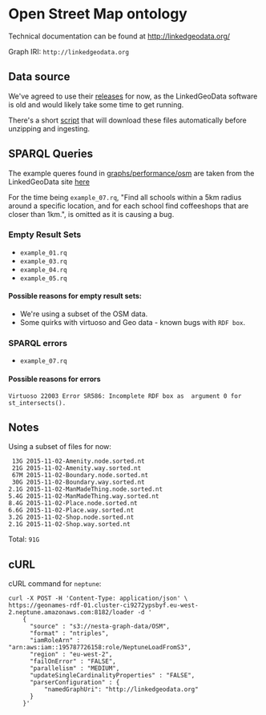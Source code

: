 # Open Street Map ontology

Technical documentation can be found at http://linkedgeodata.org/

Graph IRI: `http://linkedgeodata.org`

## Data source

We've agreed to use their [releases](https://hobbitdata.informatik.uni-leipzig.de/LinkedGeoData/downloads.linkedgeodata.org/releases/2015-11-02/) for now, as the LinkedGeoData software is old and would 
likely take some time to get running.

There's a short [script](../../src/bin/OSM/download_latest_lgd_releases.sh) that 
will download these files automatically before unzipping and ingesting.

## SPARQL Queries

The example queres found in [graphs/performance/osm](../../performance/osm) are
taken from the LinkedGeoData site [here](http://linkedgeodata.org/docs/examples/osm-queries.html)

For the time being `example_07.rq`, "Find all schools within a 5km radius around
a specific location, and for each school find coffeeshops that are closer than 
1km.", is omitted as it is causing a bug.

### Empty Result Sets

- `example_01.rq`
- `example_03.rq`
- `example_04.rq`
- `example_05.rq`

#### Possible reasons for empty result sets:

- We're using a subset of the OSM data.
- Some quirks with virtuoso and Geo data - known bugs with `RDF box`.

### SPARQL errors

- `example_07.rq`

#### Possible reasons for errors

`Virtuoso 22003 Error SR586: Incomplete RDF box as 
argument 0 for st_intersects().`

## Notes

Using a subset of files for now:

```
 13G 2015-11-02-Amenity.node.sorted.nt
 21G 2015-11-02-Amenity.way.sorted.nt
 67M 2015-11-02-Boundary.node.sorted.nt
 30G 2015-11-02-Boundary.way.sorted.nt
2.1G 2015-11-02-ManMadeThing.node.sorted.nt
5.4G 2015-11-02-ManMadeThing.way.sorted.nt
8.4G 2015-11-02-Place.node.sorted.nt
6.6G 2015-11-02-Place.way.sorted.nt
3.2G 2015-11-02-Shop.node.sorted.nt
2.1G 2015-11-02-Shop.way.sorted.nt
```

Total: `91G`

## cURL

cURL command for `neptune`:

```
curl -X POST -H 'Content-Type: application/json' \
https://geonames-rdf-01.cluster-ci9272ypsbyf.eu-west-2.neptune.amazonaws.com:8182/loader -d '
    {
      "source" : "s3://nesta-graph-data/OSM",
      "format" : "ntriples",
      "iamRoleArn" : "arn:aws:iam::195787726158:role/NeptuneLoadFromS3",
      "region" : "eu-west-2",
      "failOnError" : "FALSE",
      "parallelism" : "MEDIUM",
      "updateSingleCardinalityProperties" : "FALSE",
      "parserConfiguration" : {
          "namedGraphUri": "http://linkedgeodata.org"
      }
    }'
```
